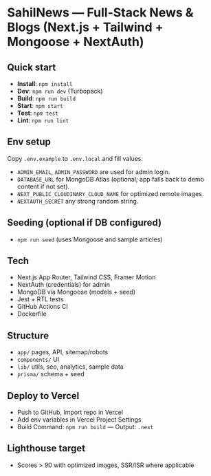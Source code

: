 # SahilNews — Full-Stack News & Blogs (Next.js + Tailwind + Mongoose + NextAuth)

## Quick start

- **Install**: `npm install`
- **Dev**: `npm run dev` (Turbopack)
- **Build**: `npm run build`
- **Start**: `npm start`
- **Test**: `npm test`
- **Lint**: `npm run lint`

## Env setup

Copy `.env.example` to `.env.local` and fill values.

- `ADMIN_EMAIL`, `ADMIN_PASSWORD` are used for admin login.
- `DATABASE_URL` for MongoDB Atlas (optional; app falls back to demo content if not set).
- `NEXT_PUBLIC_CLOUDINARY_CLOUD_NAME` for optimized remote images.
- `NEXTAUTH_SECRET` any strong random string.

## Seeding (optional if DB configured)

- `npm run seed` (uses Mongoose and sample articles)

## Tech

- Next.js App Router, Tailwind CSS, Framer Motion
- NextAuth (credentials) for admin
- MongoDB via Mongoose (models + seed)
- Jest + RTL tests
- GitHub Actions CI
- Dockerfile

## Structure

- `app/` pages, API, sitemap/robots
- `components/` UI
- `lib/` utils, seo, analytics, sample data
- `prisma/` schema + seed

## Deploy to Vercel

- Push to GitHub, Import repo in Vercel
- Add env variables in Vercel Project Settings
- Build Command: `npm run build` — Output: `.next`

## Lighthouse target

- Scores > 90 with optimized images, SSR/ISR where applicable
